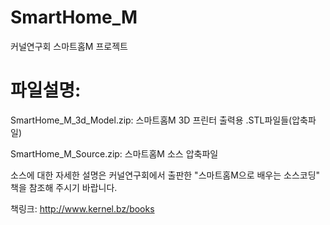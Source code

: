 # SmartHome_M
커널연구회 스마트홈M 프로젝트

# 파일설명:
SmartHome_M_3d_Model.zip: 스마트홈M 3D 프린터 출력용 .STL파일들(압축파일)

SmartHome_M_Source.zip: 스마트홈M 소스 압축파일

소스에 대한 자세한 설명은
커널연구회에서 출판한 "스마트홈M으로 배우는 소스코딩" 책을 참조해 주시기 바랍니다.

책링크:
http://www.kernel.bz/books

